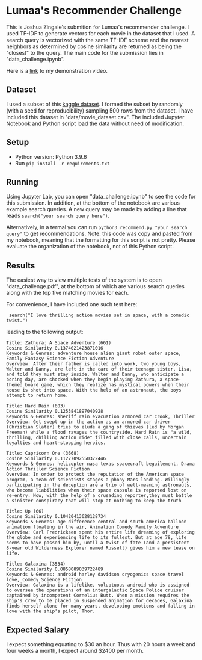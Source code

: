 # Lumaa's Recommender Challenge

This is Joshua Zingale's submition for Lumaa's recommender challenge. I used TF-IDF to generate vectors for each movie in the dataset that I used. A search query is vectorized with the same TF-IDF scheme and the nearest neighbors as determined by cosine similarity are returned as being the "closest" to the query. The main code for the submission lies in "data_challenge.ipynb".

Here is a [link](https://youtu.be/XPsnBmDkZdE) to my demonstration video.

## Dataset

I used a subset of this [kaggle dataset](https://www.kaggle.com/datasets/utkarshx27/movies-dataset?resource=download). I formed the subset by randomly (with a seed for reproducibility) sampling 500 rows from the dataset. I have included this dataset in "data/movie_dataset.csv". The included Jupyter Notebook and Python script load the data without need of modification.

## Setup
- Python version: Python 3.9.6
- Run `pip install -r requirements.txt`

## Running
Using Jupyter Lab, you can open "data_challenge.ipynb" to see the code for this submission. In addition, at the bottom of the notebook are various example search queries. A new query may be made by adding a line that reads `search("your search query here")`.

Alternatively, in a termal you can run `python3 recommend.py "your search query"` to get recommendations. Note: this code was copy and pasted from my notebook, meaning that the formatting for this script is not pretty. Please evaluate the organization of the notebook, not of this Python script.


## Results
The easiest way to view multiple tests of the system is to open "data_challenge.pdf", at the bottom of which are various search queries along with the top five matching movies for each.

For convenience, I have included one such test here:

` search("I love thrilling action movies set in space, with a comedic twist.")`

leading to the following output:

```
Title: Zathura: A Space Adventure (661)
Cosine Similarity 0.1374021423871016
Keywords & Genres: adventure house alien giant robot outer space, Family Fantasy Science Fiction Adventure
Overview: After their father is called into work, two young boys, Walter and Danny, are left in the care of their teenage sister, Lisa, and told they must stay inside. Walter and Danny, who anticipate a boring day, are shocked when they begin playing Zathura, a space-themed board game, which they realize has mystical powers when their house is shot into space. With the help of an astronaut, the boys attempt to return home.

Title: Hard Rain (603)
Cosine Similarity 0.1253841897040928
Keywords & Genres: sheriff rain evacuation armored car crook, Thriller
Overview: Get swept up in the action as an armored car driver (Christian Slater) tries to elude a gang of thieves (led by Morgan Freeman) while a flood ravages the countryside. Hard Rain is "a wild, thrilling, chilling action ride" filled with close calls, uncertain loyalties and heart-stopping heroics.

Title: Capricorn One (3668)
Cosine Similarity 0.11277092550372446
Keywords & Genres: helicopter nasa texas spacecraft beguilement, Drama Action Thriller Science Fiction
Overview: In order to protect the reputation of the American space program, a team of scientists stages a phony Mars landing. Willingly participating in the deception are a trio of well-meaning astronauts, who become liabilities when their space capsule is reported lost on re-entry. Now, with the help of a crusading reporter,they must battle a sinister conspiracy that will stop at nothing to keep the truth

Title: Up (66)
Cosine Similarity 0.10420413628128734
Keywords & Genres: age difference central and south america balloon animation floating in the air, Animation Comedy Family Adventure
Overview: Carl Fredricksen spent his entire life dreaming of exploring the globe and experiencing life to its fullest. But at age 78, life seems to have passed him by, until a twist of fate (and a persistent 8-year old Wilderness Explorer named Russell) gives him a new lease on life.

Title: Galaxina (3534)
Cosine Similarity 0.0858089039722489
Keywords & Genres: android harley davidson cryogenics space travel love, Comedy Science Fiction
Overview: Galaxina is a lifelike, voluptuous android who is assigned to oversee the operations of an intergalactic Space Police cruiser captained by incompetent Cornelius Butt. When a mission requires the ship's crew to be placed in suspended animation for decades, Galaxina finds herself alone for many years, developing emotions and falling in love with the ship's pilot, Thor.
```


## Expected Salary

I expect something equating to $30 an hour. Thus with 20 hours a week and four weeks a month, I expect around $2400 per month.
